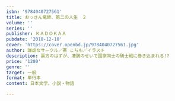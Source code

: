 ```yaml
---
isbn: '9784040727561'
title: おっさん竜師、第二の人生　２
volume: ''
series: ''
publisher: ＫＡＤＯＫＡＡ
pubdate: '2018-12-10'
cover: 'https://cover.openbd.jp/9784040727561.jpg'
author: 謙虚なサークル／著 こちも／イラスト
description: 裏方のはずが、凄腕のせいで国家同士の騎士戦に巻き込まれる!?
price: '1200'
genre: ''
target: 一般
format: 単行本
content: 日本文学、小説・物語

---
```

